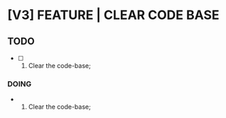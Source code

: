 # [V3] FEATURE | CLEAR CODE BASE


## TODO

- [ ] 1. Clear the code-base;


### DOING

 - 1. Clear the code-base;

